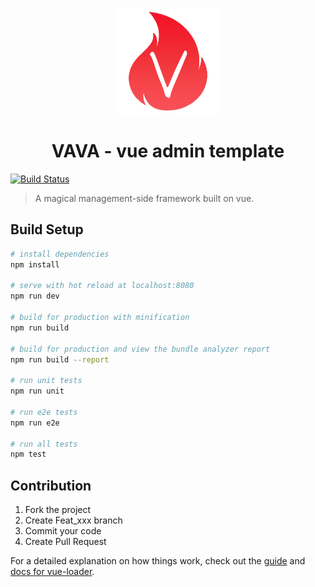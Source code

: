 <p align="center"><img src="./static/images/logo.png"/></p>
<h1 align="center">VAVA - vue admin template</h1>

[![Build Status](https://www.travis-ci.org/letsbug/vava.svg?branch=master)](https://www.travis-ci.org/letsbug/vava)

> A magical management-side framework built on vue.

## Build Setup

``` bash
# install dependencies
npm install

# serve with hot reload at localhost:8080
npm run dev

# build for production with minification
npm run build

# build for production and view the bundle analyzer report
npm run build --report

# run unit tests
npm run unit

# run e2e tests
npm run e2e

# run all tests
npm test
```

## Contribution

1. Fork the project
2. Create Feat_xxx branch
3. Commit your code
4. Create Pull Request

For a detailed explanation on how things work, check out the [guide](http://vuejs-templates.github.io/webpack/) and [docs for vue-loader](http://vuejs.github.io/vue-loader).
